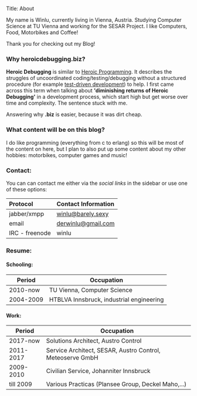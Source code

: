 Title: About

My name is Winlu, currently living in Vienna, Austria. Studying Computer Science at TU Vienna and working for the SESAR Project.
I like Computers, Food, Motorbikes and Coffee!

Thank you for checking out my Blog!

### Why heroicdebugging.biz?
**Heroic Debugging** is similar to [Heroic Programming](http://c2.com/cgi/wiki?HeroicProgramming).
It describes the struggles of uncoordinated coding/testing/debugging without a
structured procedure (for example
[test-driven development](http://en.wikipedia.org/wiki/Test-driven_development))
to help.
I first came across this term when talking about
**'diminishing returns of Heroic Debugging'** in a development process,
which start high but get worse over time and complexity.
The sentence stuck with me.

Answering why **.biz** is easier, because it was dirt cheap.


### What content will be on this blog?
I do like programming (everything from c to erlang) so this will be most of the content on here, but I plan to also put up some content about my other hobbies: motorbikes, computer games and music!


### Contact:
You can can contact me either via the *social links* in the sidebar or use one of these options:

| Protocol       | Contact Information
|:-------------- |:-----------------------------------------------------|
| jabber/xmpp    | winlu@barely.sexy                                    |
| email          | [derwinlu@gmail.com](mailto:derwinlu@gmail.com)      |
| IRC - freenode | winlu                                                |

### Resume:
#### Schooling:
<table class="table table-striped table-hover">
    <thead><tr>
        <th>Period</th>
        <th>Occupation</th>
    </tr></thead>
    <tbody>
    <tr>
        <td>2010-now</td>
        <td>TU Vienna, Computer Science</td>
    </tr>
    <tr>
        <td>2004-2009</td>
        <td>HTBLVA Innsbruck, industrial engineering</td>
    </tr>
    </tbody>
</table>

#### Work:
<table class="table table-striped table-hover">
    <thead><tr>
        <th>Period</th>
        <th>Occupation</th>
    </tr></thead>
    <tbody>
    <tr>
        <td>2017-now</td>
        <td>Solutions Architect, Austro Control</td>
    </tr>
    <tr>
        <td>2011-2017</td>
        <td>Service Architect, SESAR, Austro Control, Meteoserve GmbH</td>
    </tr>
    <tr>
        <td>2009-2010</td>
        <td>Civilian Service, Johanniter Innsbruck</td>
    </tr>
    <tr>
        <td>till 2009</td>
        <td>Various Practicas (Plansee Group, Deckel Maho,...)</td>
    </tr>
    </tbody>
</table>

